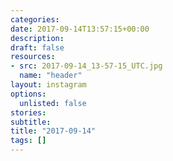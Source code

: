 ```yaml
---
categories:
date: 2017-09-14T13:57:15+00:00
description:
draft: false
resources:
- src: 2017-09-14_13-57-15_UTC.jpg
  name: "header"
layout: instagram
options:
  unlisted: false
stories:
subtitle:
title: "2017-09-14"
tags: []
---
```


 
